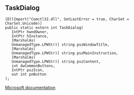 ## TaskDialog

```
[DllImport("Comctl32.dll", SetLastError = true, CharSet = CharSet.Unicode)]
public static extern int TaskDialog(
   IntPtr hwndOwner,
   IntPtr hInstance,
   [MarshalAs(
   UnmanagedType.LPWStr)] string pszWindowTitle,
   [MarshalAs(
   UnmanagedType.LPWStr)] string pszMainInstruction,
   [MarshalAs(
   UnmanagedType.LPWStr)] string pszContent,
   int dwCommonButtons,
   IntPtr pszIcon,
   out int pnButton
);
```

[Microsoft documentation](https://docs.microsoft.com/en-us/windows/win32/api/commctrl/nf-commctrl-taskdialog)
